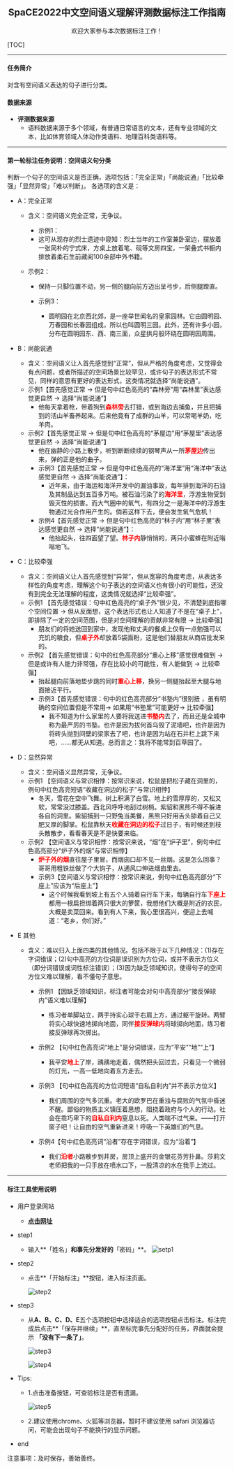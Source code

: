 ## <center> SpaCE2022中文空间语义理解评测数据标注工作指南</center>

<center>欢迎大家参与本次数据标注工作！</center>



[TOC]

---

#### 任务简介
对含有空间语义表达的句子进行分类。


#### 数据来源


- **评测数据来源**
  - 语料数据来源于多个领域，有普通日常语言的文本，还有专业领域的文本，比如体育领域人体动作类语料、地理百科类语料等。  
  
----------


#### 第一轮标注任务说明：空间语义句分类

判断一个句子的空间语义是否正确，选项包括：「完全正常」「尚能说通」「比较牵强」「显然异常」「难以判断」。
各选项的含义是：

- A：完全正常
  - 含义：空间语义完全正常，无争议。
  
	- 示例1：
    - 这可从现存的烈士遗迹中窥知：烈士当年的工作室兼卧室边，摆放着一张简朴的宁式床，方桌上放着笔、砚等文房四宝，一架叠式书橱内排放着柔石生前藏阅100余部中外书籍。
	  
  - 示例2：
	  - 保持一只脚位置不动，另一侧的腿向前方迈出呈弓步，后侧腿蹬直。  
	  
	- 示例3：
	  
	  - 圆明园在北京西北郊，是一座举世闻名的皇家园林。它由圆明园、万春园和长春园组成，所以也叫圆明三园。此外，还有许多小园，分布在圆明园东、西、南三面，众星拱月般环绕在圆明园周围。  
	  
	  
	
- B：尚能说通
  - 含义：空间语义让人首先感觉到“正常”，但从严格的角度考虑，又觉得会有点问题，或者所描述的空间场景比较罕见，或许句子的表达形式不常见，同样的意思有更好的表达形式，这类情况就选择“尚能说通”。
  - 示例1【首先感觉正常 → 但是句中红色高亮的“森林旁”用“森林里”表达感觉更自然 → 选择“尚能说通”】
	  - 他每天拿着枪，带着狗到<font color="red">**森林旁**</font>去打猎，或到海边去捕鱼，并且把捕到的活山羊畜养起来。后来他竟有了成群的山羊，可以常喝羊奶，吃羊肉。
  - 示例2【首先感觉正常 → 但是句中红色高亮的“茅屋边”用“茅屋里”表达感觉更自然 → 选择“尚能说通”】
	  - 他在幽静的小路上散步，听到断断续续的钢琴声从一所<font color="red">**茅屋边**</font>传出来，弹的正是他的曲子。
	- 示例3【首先感觉正常 → 但是句中红色高亮的“海洋里”用“海洋中”表达感觉更自然 → 选择“尚能说通”】：
	  - 近年来，由于海运和海洋开发中的漏油事故，每年排到海洋的石油及其制品达到五百多万吨。被石油污染了的<font color="red">**海洋里**</font>，浮游生物受到毁灭性的损害。而大气圈中的氧气，有四分之一是海洋中的浮游生物通过光合作用产生的。倘若这样下去，便会发生氧气危机！
	- 示例4【首先感觉正常 → 但是句中红色高亮的“林子内”用“林子里”表达感觉更自然 → 选择“尚能说通”】：
	  - 他抬起头，往四面望了望。<font color="red">**林子内**</font>静悄悄的，两只小蜜蜂在附近嗡嗡地飞。
	
- C：比较牵强
  - 含义：空间语义让人首先感觉到“异常”，但从宽容的角度考虑，从表达多样性的角度考虑，理解这个句子表达的空间语义也有很小的可能性，还没有到完全无法理解的程度，这类情况就选择“比较牵强”。
  - 示例1 【首先感觉错误：句中红色高亮的“桌子外”很少见，不清楚到底指哪个空间位置 → 但从反面想，这个表达形式也让人知道了不是在“桌子上”，即排除了一定的空间范围，但是对空间理解的贡献非常有限 → 比较牵强】
	  - 朋友们的将她送回到家中，发现他和丈夫的餐桌上仅有一点勉强可以充饥的粮食，但<font color="red">**桌子外**</font>却放着5袋面粉，这是他们替朋友从商店批发来的。
  - 示例2 【首先感觉错误：句中的红色高亮部分“重心上移”感觉很难做到 → 但是或许有人能力非常强，存在比较小的可能性，有人能做到 → 比较牵强】
	  - 抬起腿向前落地垫步跳的同时<font color="red">**重心上移**</font>，换另一侧腿抬起至大腿与地面接近平行。
	- 示例3【首先感觉错误：句中的红色高亮部分“书塾内”很别扭 ，虽有明确的空间位置但是不常用→ 如果用“书塾里”可能更好→ 比较牵强】
	  - 我不知道为什么家里的人要将我送进<font color="red">**书塾内**</font>去了，而且还是全城中称为最严厉的书塾。也许是因为拔何首乌毁了泥墙吧，也许是因为将砖头抛到间壁的梁家去了吧，也许是因为站在石井栏上跳下来吧，......都无从知道。总而言之：我将不能常到百草园了。
	
- D：显然异常
  - 含义：空间语义显然异常，无争议。
  - 示例1 【空间语义与常识相悖：按常识来说，松鼠是把松子藏在洞里的，例句中红色高亮短语“收藏在洞边的松子”与常识相悖】
	  - 冬天，雪花在空中飞舞。树上积满了白雪。地上的雪厚厚的，又松又软，常常没过膝盖。西北风呼呼地刮过树梢。紫貂和黑熊不得不躲进各自的洞里。紫貂捕到一只野兔当美餐，黑熊只好用舌头舔着自己又肥又厚的脚掌。松鼠靠秋天<font color="red">**收藏在洞边的松子**</font>过日子，有时候还到枝头散散步，看看春天是不是快要来临。
  - 示例2 【空间语义与常识相悖：按常识来说，“烟”在“炉子里”，例句中红色高亮部分“炉子外的烟”与常识相悖】	 
	  - <font color="red">**炉子外的烟**</font>直往屋子里冒，而烟囱口却不见一丝烟。这是怎么回事？哥哥用粗铁丝做了个大钩子，从通风口伸进烟囱里去。
	- 示例3【空间语义与常识相悖：按常识来说，例句中红色高亮部分“下座上”应该为“后座上”】	
	  - 这个时候我看到坡上有五个人骑着自行车下来，每辆自行车<font color="red">**下座上**</font>都用一根扁担绑着两只很大的箩筐，我想他们大概是附近的农民，大概是卖菜回来。看到有人下来，我心里很高兴，便迎上去喊道：“老乡，你们好。”
	
- E 其他
  - 含义：难以归入上面四类的其他情况。包括不限于以下几种情况：(1)存在字词错误；(2)句中高亮的方位词是误识别为方位词，或并不表示方位义（即分词错误或词性标注错误）；(3)因为缺乏领域知识，使得句子的空间方位义难以理解，看不懂句子意思。
  
	- 示例1 【因缺乏领域知识，标注者可能会对句中高亮部分“接反弹球内”语义难以理解】
	
	  - 练习者单脚站立，两手持实心球于右肩上方，通过躯干旋转。两臂将实心球快速地掷向地面，同伴<font color="red">**接反弹球内**</font>将球掷向地面，练习者接反弹球再次掷出。 
	
	- 示例2 【句中红色高亮词“地上”是分词错误，应为“平安”“地”“上”】
	
	  - 我平安<font color="red">**地上**</font>了岸，踽踽地走着，偶然把头回过去，只看见一个微弱的灯光，一高一低地向着东方走去。
	
	- 示例3 【句中红色高亮的方位词短语“自私自利内”并不表示方位义】
	
	  - 我们周围的空气多沉重。老大的欧罗巴在重浊与腐败的气氛中昏迷不醒。鄙俗的物质主义镇压着思想，阻挠着政府与个人的行动。社会在乖巧卑下的<font color="red">**自私自利内**</font>窒息以死。人类喘不过气来。——打开窗子吧！让自由的空气重新进来！呼吸一下英雄们的气息。
	
	- 示例4【句中红色高亮词“沿者”存在字词错误，应为“沿着”】
	
	  - 我们<font color="red">**沿者**</font>小路散步到井房，房顶上盛开的金银花芬芳扑鼻。莎莉文老师把我的一只手放在喷水口下，一股清凉的水在我手上流过。
	
	    

---

#### 标注工具使用说明


- 用户登录网站
  -  [**点击网址**](https://2030nlp.github.io/Sp22Annotator/)
  
- step1
  -  输入**「姓名」**和事先分发好的**「密码」**。
    ![setp1](https://space2022photo-1310409365.cos.ap-nanjing.myqcloud.com/img/202203212207347.png)
  
- step2
  - 点击**「开始标注」**按钮，进入标注页面。
  
    ![step2](https://space2022photo-1310409365.cos.ap-nanjing.myqcloud.com/img/202203212208361.png)
  
- step3

  - 从**A、B、C、D、E**五个选项按钮中选择适合的选项按钮点击标注。标注完成后点击**「保存并继续」**，直至标完事先分配好的任务，界面就会提示 **「没有下一条了」**。
  
    ![step3](https://space2022photo-1310409365.cos.ap-nanjing.myqcloud.com/img/202203212208671.png)
  
    ![step4](https://space2022photo-1310409365.cos.ap-nanjing.myqcloud.com/img/202203212208981.png)
  
- Tips:

  - 1.点击准备按钮，可查验标注是否有遗漏。

    ![step5](https://space2022photo-1310409365.cos.ap-nanjing.myqcloud.com/img/202203212209452.png)

  - 2.建议使用chrome、火狐等浏览器，暂时不建议使用 safari 浏览器访问，可能会出现句子不能换行的显示问题。

- end

注意事项：及时保存，善始善终。
